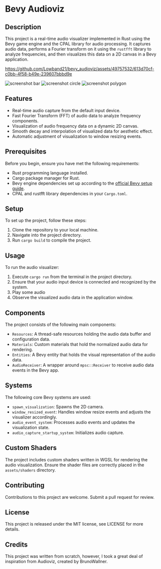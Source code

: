 # Bevy Audioviz
## Description
This project is a real-time audio visualizer implemented in Rust using the Bevy game engine and the CPAL library for audio processing. It captures audio data, performs a Fourier transform on it using the `rustfft` library to analyze frequencies, and then visualizes this data on a 2D canvas in a Bevy application.





https://github.com/Lowband21/bevy_audioviz/assets/49757532/613d70cf-c0bb-4f58-b49e-239607bbbd9e

![screenshot bar](https://raw.githubusercontent.com/Lowband21/bevy_audioviz/master/assets/screenshot_bar.png)
![screenshot circle](https://raw.githubusercontent.com/Lowband21/bevy_audioviz/master/assets/screenshot_circle.png)
![screenshot polygon](https://raw.githubusercontent.com/Lowband21/bevy_audioviz/master/assets/screenshot_polygon.png)

## Features
- Real-time audio capture from the default input device.
- Fast Fourier Transform (FFT) of audio data to analyze frequency components.
- Visualization of audio frequency data on a dynamic 2D canvas.
- Smooth decay and interpolation of visualized data for aesthetic effect.
- Automatic adjustment of visualization to window resizing events.

## Prerequisites
Before you begin, ensure you have met the following requirements:
- Rust programming language installed.
- Cargo package manager for Rust.
- Bevy engine dependencies set up according to the [official Bevy setup guide](https://bevyengine.org/learn/book/getting-started/setup/).
- CPAL and rustfft library dependencies in your `Cargo.toml`.

## Setup
To set up the project, follow these steps:
1. Clone the repository to your local machine.
2. Navigate into the project directory.
3. Run `cargo build` to compile the project.

## Usage
To run the audio visualizer:
1. Execute `cargo run` from the terminal in the project directory.
2. Ensure that your audio input device is connected and recognized by the system.
3. Play some audio
4. Observe the visualized audio data in the application window.

## Components
The project consists of the following main components:
- `Resources`: A thread-safe resources holding the audio data buffer and configuration data.
- `Materials`: Custom materials that hold the normalized audio data for rendering.
- `Entities`: A Bevy entity that holds the visual representation of the audio data.
- `AudioReceiver`: A wrapper around `mpsc::Receiver` to receive audio data events in the Bevy app.

## Systems
The following core Bevy systems are used:
- `spawn_visualization`: Spawns the 2D camera.
- `window_resized_event`: Handles window resize events and adjusts the visualizer accordingly.
- `audio_event_system`: Processes audio events and updates the visualization state.
- `audio_capture_startup_system`: Initializes audio capture.

## Custom Shaders

The project includes custom shaders written in WGSL for rendering the audio visualization. Ensure the shader files are correctly placed in the `assets/shaders` directory.

## Contributing

Contributions to this project are welcome. Submit a pull request for review.

## License
This project is released under the MIT license, see LICENSE for more details.

## Credits
This project was written from scratch, however, I took a great deal of inspiration from Audioviz, created by BrunoWallner.
